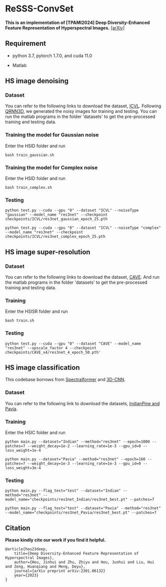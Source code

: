 ReSSS-ConvSet
======
**This is an implementation of [TPAMI2024] Deep Diversity-Enhanced Feature Representation of Hyperspectral Images.**
[[arXiv]](https://arxiv.org/abs/2301.06132 "arXiv")

Requirement
---------
* python 3.7, pytorch 1.7.0, and cuda 11.0

* Matlab 

HS image denoising
--------
### Dataset

You can refer to the following links to download the dataset, [ICVL](http://icvl.cs.bgu.ac.il/hyperspectral/ "ICVL"). Following [QRNN3D](https://github.com/Vandermode/QRNN3D "QRNN3D"), we generated the noisy images for training and testing. You can run the matlab programs in the folder 'datasets' to get the pre-processed training and testing data.


### Training the model for Gaussian noise
Enter the HSID folder and run

	bash train_gaussian.sh

### Training the model for Complex noise
Enter the HSID folder and run

	bash train_complex.sh

### Testing

	python test.py --cuda --gpu "0" --dataset "ICVL" --noiseType "gaussian" --model_name "res3net" --checkpoint checkpoints/ICVL/res3net_gaussian_epoch_25.pth

	python test.py --cuda --gpu "0" --dataset "ICVL" --noiseType "complex" --model_name "res3net" --checkpoint checkpoints/ICVL/res3net_complex_epoch_25.pth

HS image super-resolution
--------
### Dataset

You can refer to the following links to download the dataset, [CAVE](https://www1.cs.columbia.edu/CAVE/databases/multispectral/ "CAVE"). And run the matlab programs in the folder 'datasets' to get the pre-processed training and testing data.


### Training
Enter the HSISR folder and run

	bash train.sh


### Testing

	python test.py --cuda --gpu "0" --dataset "CAVE" --model_name "res3net" --upscale_factor 4 --checkpoint checkpoints/CAVE_x4/res3net_4_epoch_50.pth'

HS image classification
--------
This codebase borrows from [Spectralformer](https://github.com/danfenghong/IEEE_TGRS_SpectralFormer 'Spectralformer') and [3D-CNN](https://ieeexplore.ieee.org/stamp/stamp.jsp?arnumber=8344565 '3D-CNN').

### Dataset

You can refer to the following link to download the datasets, [IndianPine and Pavia](https://drive.google.com/drive/folders/1YLGWvMUdYzRoKmThpN83n0wpapAIeloV "IndianPine and Pavia").

### Training
Enter the HSIC folder and run

	python main.py --dataset="Indian" --method="res3net" --epoch=1000 --patches=7 --weight_decay=1e-2 --learning_rate=1e-3 --gpu_id=0 --loss_weight=1e-4

	python main.py --dataset="Pavia" --method="res3net" --epoch=160 --patches=7 --weight_decay=1e-3 --learning_rate=1e-3 --gpu_id=0 --loss_weight=3e-4

### Testing

	python main.py --flag_test="test" --dataset="Indian" --method="res3net" --model_name="checkpoints/res3net_Indian/res3net_best.pt" --patches=7

	python main.py --flag_test="test" --dataset="Pavia" --method="res3net" --model_name="checkpoints/res3net_Pavia/res3net_best.pt" --patches=7

Citation 
--------
**Please kindly cite our work if you find it helpful.**

	@article{hou23deep,
		title={Deep Diversity-Enhanced Feature Representation of Hyperspectral Images},
		author={Hou, Jinhui and Zhu, Zhiyu and Hou, Junhui and Liu, Hui and Zeng, Huanqiang and Meng, Deyu},
      	journal={arXiv preprint arXiv:2301.06132}
		year={2023}
	}
  
